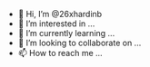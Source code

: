 - 👋 Hi, I’m @26xhardinb
- 👀 I’m interested in ...
- 🌱 I’m currently learning ...
- 💞️ I’m looking to collaborate on ...
- 📫 How to reach me ...

<!---
26xhardinb/26xhardinb is a ✨ special ✨ repository because its `README.md` (this file) appears on your GitHub profile.
You can click the Preview link to take a look at your changes.
--->

